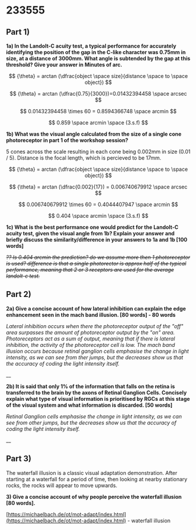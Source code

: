 # 233555

## **Part 1)**

**1a) In the Landolt-C acuity test, a typical performance for accurately identifying the position of the gap in the C-like character was 0.75mm in size, at a distance of 3000mm. What angle is subtended by the gap at this threshold? Give your answer in Minutes of arc.**

$$
{\theta} = arctan (\dfrac{object \space size}{distance \space to \space object})
$$

$$
{\theta} = arctan (\dfrac{0.75}{3000})=0.01432394458 \space arcsec
$$

$$
0.01432394458 \times 60 = 0.8594366748 \space arcmin
$$

$$
0.859 \space arcmin \space (3.s.f)
$$

**1b) What was the visual angle calculated from the size of a single cone photoreceptor in part 1 of the workshop session?**

5 cones across the scale resulting in each cone being 0.002mm in size (0.01 / 5). Distance is the focal length, which is percieved to be 17mm.

$$
{\theta} = arctan (\dfrac{object \space size}{distance \space to \space object})
$$

$$
{\theta} = arctan (\dfrac{0.002}{17}) = 0.006740679912 \space arcsec
$$

$$
0.006740679912 \times 60 = 0.4044407947 \space arcmin
$$

$$
0.404 \space arcmin \space (3.s.f)
$$

**1c) What is the best performance one would predict for the Landolt-C acuity test, given the visual angle from 1b? Explain your answer and briefly discuss the similarity/difference in your answers to 1a and 1b \[100 words]**

~~_?? Is 0.404 arcmin the prediction? do we assume more then 1 photoreceptor is used? difference is that a single photorector is approx half of the typical performance, meaning that 2 or 3 receptors are used for the average landolt-c test._~~

## Part 2)

**2a) Give a concise account of how lateral inhibition can explain the edge enhancement seen in the mach band illusion. \[80 words] - 80 words**

_Lateral inhibition occurs when there the photoreceptor output of the "off" area surpasses the amount of photoreceptor output by the "on" area. Photoreceptors act as a sum of output, meaning that if there is lateral inhibition, the activity of the photoreceptor cell is low. The mach band illusion occurs because retinal ganglion cells emphasise the change in light intensity, as we can see from ther jumps, but the decreases show us that the accuracy of coding the light intensity itself._

__

**2b) It is said that only 1% of the information that falls on the retina is transferred to the brain by the axons of Retinal Ganglion Cells. Concisely explain what type of visual information is prioritised by RGCs at this stage of the visual system and what information is discarded. \[50 words]**

_Retinal Ganglion cells emphasise the change in light intensity, as we can see from other jumps, but the decreases show us that the accuracy of coding the light intensity itself._

__

## Part 3)

The waterfall illusion is a classic visual adaptation demonstration. After starting at a waterfall for a period of time, then looking at nearby stationary rocks, the rocks will appear to move upwards.&#x20;

**3) Give a concise account of why people perceive the waterfall illusion \[80 words].**

[https://michaelbach.de/ot/mot-adapt/index.html](https://michaelbach.de/ot/mot-adapt/index.html) - waterfall illusion

